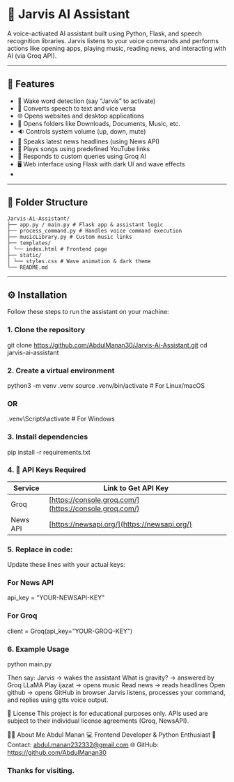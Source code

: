 # 🤖 Jarvis AI Assistant

A voice-activated AI assistant built using Python, Flask, and speech recognition libraries. Jarvis listens to your voice commands and performs actions like opening apps, playing music, reading news, and interacting with AI (via Groq API).

---

## 🚀 Features

- 🎤 Wake word detection (say “Jarvis” to activate)
- 💬 Converts speech to text and vice versa
- 🌐 Opens websites and desktop applications
- 📁 Opens folders like Downloads, Documents, Music, etc.
- 🔉 Controls system volume (up, down, mute)
- 📰 Speaks latest news headlines (using News API)
- 🎵 Plays songs using predefined YouTube links
- 🧠 Responds to custom queries using Groq AI
- 🖥️ Web interface using Flask with dark UI and wave effects
- 
---

## 📁 Folder Structure
```
Jarvis-Ai-Assistant/
├── app.py / main.py # Flask app & assistant logic
├── process_command.py # Handles voice command execution
├── musicLibrary.py # Custom music links
├── templates/
│ └── index.html # Frontend page
├── static/
│ └── styles.css # Wave animation & dark theme
└── README.md
```

---

## ⚙️ Installation

Follow these steps to run the assistant on your machine:

### 1. Clone the repository

git clone https://github.com/AbdulManan30/Jarvis-Ai-Assistant.git
cd jarvis-ai-assistant

### 2. Create a virtual environment

python3 -m venv .venv
source .venv/bin/activate     # For Linux/macOS
### OR
.venv\Scripts\activate        # For Windows

### 3. Install dependencies

pip install -r requirements.txt


### 4. 🔑 API Keys Required

| Service    | Link to Get API Key                                      |
| ---------- | -------------------------------------------------------- |
| Groq       | [https://console.groq.com/](https://console.groq.com/)   |
| News API   | [https://newsapi.org/](https://newsapi.org/)             |

### 5. Replace in code:
Update these lines with your actual keys:

### For News API
api_key = "YOUR-NEWSAPI-KEY"

### For Groq
client = Groq(api_key="YOUR-GROQ-KEY")

### 6. Example Usage
python main.py

Then say:
Jarvis → wakes the assistant
What is gravity? → answered by Groq LLaMA
Play ijazat → opens music
Read news → reads headlines
Open github → opens GitHub in browser
Jarvis listens, processes your command, and replies using gtts voice output.

📝 License
This project is for educational purposes only.
APIs used are subject to their individual license agreements (Groq, NewsAPI).

🙋‍♂️ About Me
Abdul Manan
💻 Frontend Developer & Python Enthusiast
📧 Contact: abdul.manan232332@gmail.com
🌐 GitHub: https://github.com/AbdulManan30

### Thanks for visiting.


